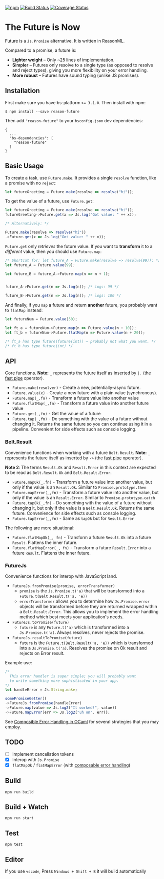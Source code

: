 [![npm](https://img.shields.io/npm/v/reason-future.svg)](https://www.npmjs.com/package/reason-future)
[![Build Status](https://travis-ci.org/RationalJS/future.svg?branch=master)](https://travis-ci.org/RationalJS/future)
[![Coverage Status](https://coveralls.io/repos/github/RationalJS/future/badge.svg?branch=test-coverage)](https://coveralls.io/github/RationalJS/future?branch=test-coverage)

# The Future is Now

Future is a `Js.Promise` alternative. It is written in ReasonML.

Compared to a promise, a future is:

- **Lighter weight** – Only ~25 lines of implementation.
- **Simpler** – Futures only resolve to a single type (as opposed to resolve and reject types), giving you more flexibility on your error handling.
- **More robust** – Futures have sound typing (unlike JS promises).

## Installation

First make sure you have bs-platform `>= 3.1.0`. Then install with npm:

```
$ npm install --save reason-future
```

Then add `"reason-future"` to your `bsconfig.json` dev dependencies:

```
{
  ...
  "bs-dependencies": [
    "reason-future"
  ]
}
```

## Basic Usage

To create a task, use `Future.make`. It provides a single `resolve` function, like a promise with no `reject`:

```js
let futureGreeting = Future.make(resolve => resolve("hi"));
```

To get the value of a future, use `Future.get`:

```js
let futureGreeting = Future.make(resolve => resolve("hi"));
futureGreeting->Future.get(x => Js.log("Got value: " ++ x));

/* Alternatively: */

Future.make(resolve => resolve("hi"))
->Future.get(x => Js.log("Got value: " ++ x));
```

`Future.get` only *retrieves* the future value. If you want to **transform** it to a *different* value, then you should use `Future.map`:

```js
/* Shortcut for: let future_A = Future.make(resolve => resolve(99)); */
let future_A = Future.value(99);

let future_B = future_A->Future.map(n => n + 1);


future_A->Future.get(n => Js.log(n)); /* logs: 99 */

future_B->Future.get(n => Js.log(n)); /* logs: 100 */
```

And finally, if you `map` a future and return **another** future, you probably want to `flatMap` instead:

```js
let futureNum = Future.value(50);

let ft_a = futureNum->Future.map(n => Future.value(n + 10));
let ft_b = futureNum->Future.flatMap(n => Future.value(n + 20));

/* ft_a has type future(future(int)) – probably not what you want. */
/* ft_b has type future(int) */
```

## API

Core functions. **Note:** `_` represents the future itself as inserted by `|.` (the [fast pipe](https://bucklescript.github.io/docs/en/fast-pipe.html) operator).

- `Future.make(resolver)` - Create a new, potentially-async future.
- `Future.value(x)` - Create a new future with a plain value (synchronous).
- `Future.map(_,fn)` - Transform a future value into another value
- `Future.flatMap(_,fn)` - Transform a future value into another future value
- `Future.get(_,fn)` - Get the value of a future
- `Future.tap(_,fn)` - Do something with the value of a future without changing it. Returns the same future so you can continue using it in a pipeline. Convenient for side effects such as console logging.

### Belt.Result

Convenience functions when working with a future `Belt.Result`. **Note:** `_` represents the future itself as inserted by `->` (the [fast pipe](https://bucklescript.github.io/docs/en/fast-pipe.html) operator).

**Note 2**: The terms `Result.Ok` and `Result.Error` in this context are expected to be read as `Belt.Result.Ok` and `Belt.Result.Error`.

- `Future.mapOk(_,fn)` - Transform a future value into another value, but only if the value is an `Result.Ok`. Similar to `Promise.prototype.then`
- `Future.mapError(_,fn)` - Transform a future value into another value, but only if the value is an `Result.Error`. Similar to `Promise.prototype.catch`
- `Future.tapOk(_,fn)` - Do something with the value of a future without changing it, but only if the value is a `Belt.Result.Ok`. Returns the same future. Convenience for side effects such as console logging.
- `Future.tapError(_,fn)` - Same as `tapOk` but for `Result.Error`

The following are more situational:

- `Future.flatMapOk(_, fn)` - Transform a future `Result.Ok` into
a future `Result`. Flattens the inner future.
- `Future.flatMapError(_, fn)` - Transform a future `Result.Error` into
a future `Result`. Flattens the inner future.

### FutureJs

Convenience functions for interop with JavaScript land.

- `FutureJs.fromPromise(promise, errorTransformer)`
  - `promise` is the `Js.Promise.t('a)` that will be transformed into a
    `Future.t(Belt.Result.t('a, 'e))`
  - `errorTransformer` allows you to determine how `Js.Promise.error`
    objects will be transformed before they are returned wrapped within
    a `Belt.Result.Error`.  This allows you to implement the error handling
    method which best meets your application's needs.
- `FutureJs.toPromise(future)`
  - `future` is any `Future.t('a)` which is transformed into a
    `Js.Promise.t('a)`. Always resolves, never rejects the promise.
- `FutureJs.resultToPromise(future)`
  - `future` is the `Future.t(Belt.Result('a, 'e))` which is transformed into a
    `Js.Promise.t('a)`. Resolves the promise on Ok result and rejects on Error result.

Example use:


```js
/*
  This error handler is super simple; you will probably want
  to write something more sophisticated in your app.
*/
let handleError = Js.String.make;

somePromiseGetter()
->FutureJs.fromPromise(handleError)
->Future.map(value => Js.log2("It worked!", value))
->Future.mapError(err => Js.log2("uh on", err));
```

See [Composible Error Handling in OCaml][error-handling] for several strategies that you may employ.

## TODO

- [ ] Implement cancellation tokens
- [x] Interop with `Js.Promise`
- [x] `flatMapOk` / `flatMapError` (with [composable error handling](http://keleshev.com/composable-error-handling-in-ocaml))

## Build

```
npm run build
```

## Build + Watch

```
npm run start
```

## Test

```
npm test
```

## Editor
If you use `vscode`, Press `Windows + Shift + B` it will build automatically

[error-handling]: http://keleshev.com/composable-error-handling-in-ocaml
